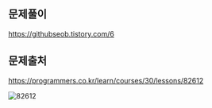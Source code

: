 ## 문제풀이
https://githubseob.tistory.com/6

</b>


## 문제출처
https://programmers.co.kr/learn/courses/30/lessons/82612


![82612](https://user-images.githubusercontent.com/83795383/128044707-9e6fc96b-8d95-47da-a3ee-2b52130ab931.jpg)
